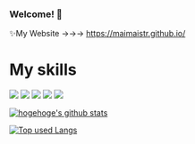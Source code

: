 ### Welcome! 👋
✨My Website →→→ https://maimaistr.github.io/

# My skills

<img src="https://img.shields.io/badge/-Javascript-F7DF1E.svg?logo=javascript&style=plastic">
<img src="https://img.shields.io/badge/-Python-ffd700.svg?logo=python&style=for-the-badge">
<img src="https://img.shields.io/badge/-Javascript-4169e1.svg?logo=javascript&style=flat-square">
<img src="https://img.shields.io/badge/-Html5-808080.svg?logo=html5&style=flat-square">
<img src="https://img.shields.io/badge/-Html5-696969.svg?logo=html5&style=flat-square">

<!-- リポジトリステータス -->
[![hogehoge's github stats](https://github-readme-stats.vercel.app/api?username=maimaistr&hide=contribs&count_private=true&show_icons=true&theme=tokyonight)](https://github.com/maimaistr/)

<!-- ソースコード統計 -->
[![Top used Langs](https://github-readme-stats.vercel.app/api/top-langs/?username=maimaistr&layout=compact&theme=tokyonight)](https://github.com/maimaistr/)

<!--
maimaistr/maimaistr is a ✨ special ✨ repository because its README.md (this file) appears on your GitHub profile.

Here are some ideas to get you started:

- 🔭 I’m currently working on ...
- 🌱 I’m currently learning ...
- 👯 I’m looking to collaborate on ...
- 🤔 I’m looking for help with ...
- 💬 Ask me about ...
- 📫 How to reach me: ...
- 😄 Pronouns: ...
- ⚡ Fun fact: ...
-->
